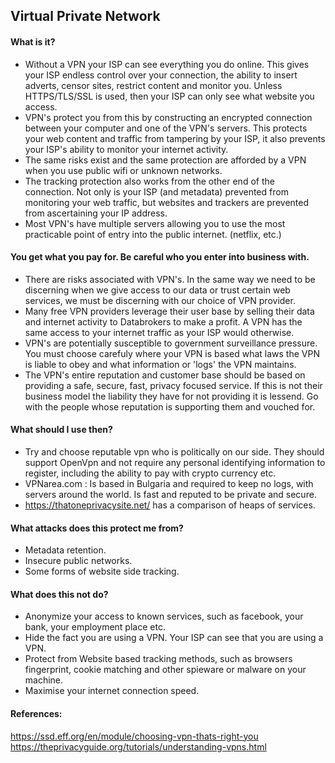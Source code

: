 ## Virtual Private Network

#### What is it?
- Without a VPN your ISP can see everything you do online. This gives your ISP endless control over your connection, the ability to insert adverts, censor sites, restrict content and monitor you. Unless HTTPS/TLS/SSL is used, then your ISP can only see what website you access.
- VPN's protect you from this by constructing an encrypted connection between your computer and one of the VPN's servers. This protects your web content and traffic from tampering by your ISP, it also prevents your ISP's ability to monitor your internet activity.
- The same risks exist and the same protection are afforded by a VPN when you use public wifi or unknown networks.
- The tracking protection also works from the other end of the connection. Not only is your ISP (and metadata) prevented from monitoring your web traffic, but websites and trackers are prevented from ascertaining your IP address.
- Most VPN's have multiple servers allowing you to use the most practicable point of entry into the public internet. (netflix, etc.)

#### You get what you pay for. Be careful who you enter into business with.
- There are risks associated with VPN's. In the same way we need to be discerning when we give access to our data or trust certain web services, we must be discerning with our choice of VPN provider.
- Many free VPN providers leverage their user base by selling their data and internet activity to Databrokers to make a profit. A VPN has the same access to your internet traffic as your ISP would otherwise.
- VPN's are potentially susceptible to government surveillance pressure. You must choose carefuly where your VPN is based what laws the VPN is liable to obey and what information or 'logs' the VPN maintains.
- The VPN's entire reputation and customer base should be based on providing a safe, secure, fast, privacy focused service. If this is not their business model the liability they have for not providing it is lessend. Go with the people whose reputation is supporting them and vouched for.

#### What should I use then?
- Try and choose reputable vpn who is politically on our side. They should support OpenVpn and not require any personal identifying information to register, including the ability to pay with crypto currency etc.
- VPNarea.com : Is based in Bulgaria and required to keep no logs, with servers around the world. Is fast and reputed to be private and secure.
- https://thatoneprivacysite.net/ has a comparison of heaps of services.

#### What attacks does this protect me from?
- Metadata retention.
- Insecure public networks.
- Some forms of website side tracking.

#### What does this **not** do?
- Anonymize your access to known services, such as facebook, your bank, your employment place etc.
- Hide the fact you are using a VPN. Your ISP can see that you are using a VPN.
- Protect from Website based tracking methods, such as browsers fingerprint, cookie matching and other spieware or malware on your machine.
- Maximise your internet connection speed.

#### References:
https://ssd.eff.org/en/module/choosing-vpn-thats-right-you
https://theprivacyguide.org/tutorials/understanding-vpns.html
